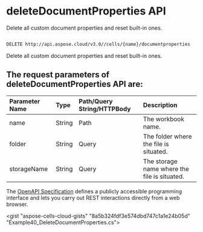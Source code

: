 # **deleteDocumentProperties API**

Delete all custom document properties and reset built-in ones. 

```bash

DELETE http://api.aspose.cloud/v3.0//cells/{name}/documentproperties

```
Delete all custom document properties and reset built-in ones.

## The request parameters of **deleteDocumentProperties** API are: 

| Parameter Name | Type | Path/Query String/HTTPBody | Description | 
| :- | :- | :- |:- | 
|name|String|Path|The workbook name.|
|folder|String|Query|The folder where the file is situated.|
|storageName|String|Query|The storage name where the file is situated.|


The [OpenAPI Specification](https://reference.aspose.cloud/cells/#/PropertiesController/DeleteDocumentProperties) defines a publicly accessible programming interface and lets you carry out REST interactions directly from a web browser.

<gist "aspose-cells-cloud-gists" "8a5b324fdf3e574dbd747c1a1e24b05d" "Example40_DeleteDocumentProperties.cs">

